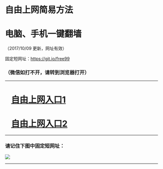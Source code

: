 ﻿# 自由上网简易方法

# 电脑、手机一键翻墙

（2017/10/09 更新，网址有效）

固定短网址：https://git.io/free99

### （微信如打不开，请转到浏览器打开）


***





# &nbsp;&nbsp; <a href="http://ft30286721.fwq-tz-1001.info/fwqtz01.html?t=100900128135 " target="_blank">自由上网入口1</a>
# &nbsp;&nbsp; <a href="http://ft2335819842.fwq-tz-1002.info/fwqtz02.html?t=10090014751 " target="_blank">自由上网入口2</a>
***

### 请记住下图中固定短网址：

<img src="https://s3-us-west-2.amazonaws.com/fwq-1001/yjfq-20170905okok.png" /> 


***

